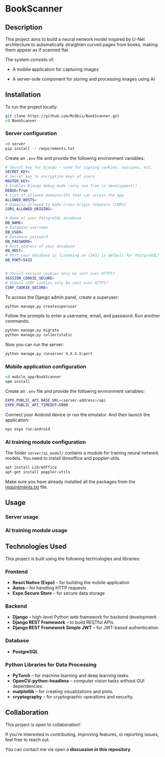 # BookScanner

## Description

This project aims to build a neural network model inspired by U-Net architecture to automatically straighten curved pages from books, making them appear as if scanned flat.

The system consists of:

- A mobile application for capturing images

- A server-side component for storing and processing images using AI

<!-- ## Image Processing Example -->

## Installation

To run the project locally:

```bash
git clone https://github.com/McQbis/BookScanner.git
cd BookScanner
```

### Server configuration

```bash
cd server
pip install -r requirements.txt
```
Create an ```.env``` file and provide the following environment variables:

```bash
# Secret key for Django – used for signing cookies, sessions, etc.
SECRET_KEY=
# Secret key to encryption keys of users
MASTER_KEY=
# Enables Django debug mode (only use True in development!)
DEBUG=True
# List of allowed domains/IPs that can access the app
ALLOWED_HOSTS=
# Domains allowed to make cross-origin requests (CORS)
CORS_ALLOWED_ORIGINS=

# Name of your PostgreSQL database
DB_NAME=
# Database username
DB_USER=
# Database password
DB_PASSWORD=
# Host address of your database
DB_HOST=
# Port your database is listening on (5432 is default for PostgreSQL)
DB_PORT=5432


# Should session cookies only be sent over HTTPS?
SESSION_COOKIE_SECURE=
# Should CSRF cookies only be sent over HTTPS?
CSRF_COOKIE_SECURE=
```

To access the Django admin panel, create a superuser:

```bash
python manage.py createsuperuser
```

Follow the prompts to enter a username, email, and password. Run another commands: 

```bash
python manage.py migrate
python manage.py collectstatic
```

Now you can run the server:

```bash
python manage.py runserver X.X.X.X:port
```

### Mobile application configuration

```bash
cd mobile_app/BookScanner
npm install
```

Create an ```.env``` file and provide the following environment variables:

```bash
EXPO_PUBLIC_API_BASE_URL=<server-address>/api
EXPO_PUBLIC_API_TIMEOUT=5000
```

Connect your Android device or run the emulator. And then launch the application:

```bash
npx expo run:android
```

### AI training module configuration

The folder ```server/ai_model/``` contains a module for training neural network models. You need to install libreoffice and poppler-utils.

```bash
apt install LibreOffice
apt-get install poppler-utils
```

Make sure you have already installed all the packages from the [requirements.txt](#server-configuration) file.

## Usage

### Server usage

### AI training module usage

## Technologies Used

This project is built using the following technologies and libraries:

### Frontend
- **React Native (Expo)** – for building the mobile application
- **Axios** – for handling HTTP requests
- **Expo Secure Store** – for secure data storage

### Backend
- **Django** – high-level Python web framework for backend development.
- **Django REST Framework** – to build RESTful APIs.
- **Django REST Framework Simple JWT** – for JWT-based authentication.

### Database
- **PostgreSQL**

### Python Libraries for Data Processing
- **PyTorch** – for machine learning and deep learning tasks.
- **OpenCV-python-headless** – computer vision tasks without GUI dependencies.
- **matplotlib** – for creating visualizations and plots.
- **cryptography** – for cryptographic operations and security.

## Collaboration

This project is open to collaboration!  

If you're interested in contributing, improving features, or reporting issues, feel free to reach out.

You can contact me via open a **discussion in this repository**.
